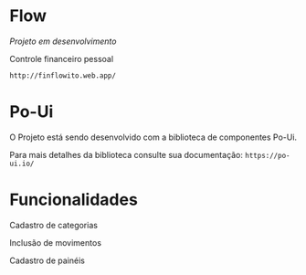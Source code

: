 # Flow

*Projeto em desenvolvimento*

Controle financeiro pessoal

`http://finflowito.web.app/` 
 
# Po-Ui

O Projeto está sendo desenvolvido com a biblioteca de componentes Po-Ui.

Para mais detalhes da biblioteca consulte sua documentação: `https://po-ui.io/`

# Funcionalidades

Cadastro de categorias

Inclusão de movimentos

Cadastro de painéis

